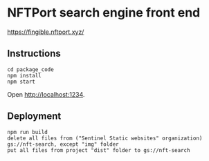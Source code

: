 # NFTPort search engine front end 
https://fingible.nftport.xyz/

## Instructions
```
cd package_code
npm install
npm start
```
Open [http://localhost:1234](http://localhost:1234).

## Deployment
```
npm run build
delete all files from ("Sentinel Static websites" organization) gs://nft-search, except "img" folder
put all files from project "dist" folder to gs://nft-search
```